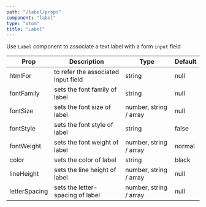 ```yaml
---
path: "/label/props"
component: "label"
type: "atom"
title: "Label"
---
```


Use `Label` component to associate a text label with a form `input` field

| Prop | Description | Type | Default |
| ------ | ----------- | ---- | ------- |
| htmlFor | to refer the associated input field | string | null |
| fontFamily | sets the font family of label | string | null |
| fontSize | sets the font size of label | number, string / array | null |
| fontStyle | sets the font style of label | string | false |
| fontWeight | sets the font weight of label | number, string / array | normal |
| color | sets the color of label | string | black |
| lineHeight | sets the line height of label | number, string / array | null |
| letterSpacing | sets the letter-spacing of label | number, string / array | null |
